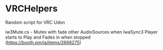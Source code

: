 # VRCHelpers
Random script for VRC Udon

iw3Mute.cs - Mutes with fade other AudioSources when IwaSync3 Player starts to Play and Fades in when stopped (https://booth.pm/ja/items/2666275)
